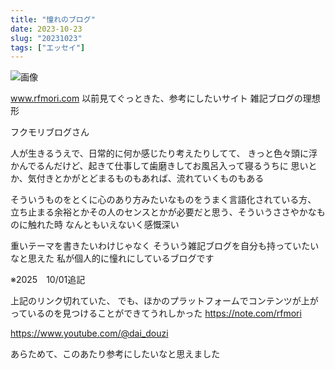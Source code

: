 ```yaml
---
title: "憧れのブログ"
date: 2023-10-23
slug: "20231023"
tags: ["エッセイ"]
---
```


![画像](https://pub-0a85d140621849079685dc1fde44dbff.r2.dev/%E3%82%B9%E3%82%AF%E3%83%AA%E3%83%BC%E3%83%B3%E3%82%B7%E3%83%A7%E3%83%83%E3%83%88-2023-10-26-9.23.18.png)


www.rfmori.com
以前見てぐっときた、参考にしたいサイト
雑記ブログの理想形

フクモリブログさん

人が生きるうえで、日常的に何か感じたり考えたりしてて、
きっと色々頭に浮かんでるんだけど、起きて仕事して歯磨きしてお風呂入って寝るうちに
思いとか、気付きとかがとどまるものもあれば、流れていくものもある

そういうものをとくに心のあり方みたいなものをうまく言語化されている方、
立ち止まる余裕とかその人のセンスとかが必要だと思う、そういうささやかなものに触れた時
なんともいえないく感慨深い

重いテーマを書きたいわけじゃなく
そういう雑記ブログを自分も持っていたいなと思えた
私が個人的に憧れにしているブログです


※2025　10/01追記

上記のリンク切れていた、
でも、ほかのプラットフォームでコンテンツが上がっているのを見つけることができてうれしかった
https://note.com/rfmori

https://www.youtube.com/@dai_douzi

あらためて、このあたり参考にしたいなと思えました